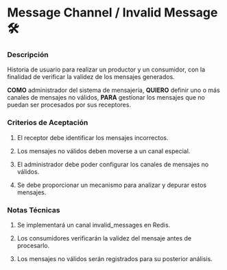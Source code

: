 # Message Channel / Invalid Message  🛠️

### Descripción

Historia de usuario para realizar un productor y un consumidor, con la finalidad de verificar la validez
de los mensajes generados.

**COMO** administrador del sistema de mensajería,
**QUIERO** definir uno o más canales de mensajes no válidos,
**PARA** gestionar los mensajes que no puedan ser procesados por sus receptores.

### Criterios de Aceptación

1. El receptor debe identificar los mensajes incorrectos.

2. Los mensajes no válidos deben moverse a un canal especial.

3. El administrador debe poder configurar los canales de mensajes no válidos.

4. Se debe proporcionar un mecanismo para analizar y depurar estos mensajes.

### Notas Técnicas

1. Se implementará un canal invalid_messages en Redis.

2. Los consumidores verificarán la validez del mensaje antes de procesarlo.

3. Los mensajes no válidos serán registrados para su posterior análisis.
